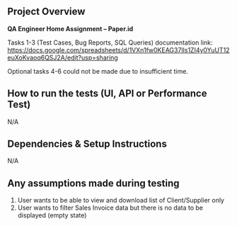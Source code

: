 ## Project Overview

**QA Engineer Home Assignment – Paper.id**

Tasks 1-3 (Test Cases, Bug Reports, SQL Queries) documentation link:<br>
https://docs.google.com/spreadsheets/d/1VXn1fw0KEAG37lIs1ZI4y0YuUT12euXoKvaoq6QSJ2A/edit?usp=sharing

Optional tasks 4-6 could not be made due to insufficient time.
## How to run the tests (UI, API or Performance Test)
N/A
## Dependencies & Setup Instructions
N/A
## Any assumptions made during testing
1. User wants to be able to view and download list of Client/Supplier only
2. User wants to filter Sales Invoice data but there is no data to be displayed (empty state)
